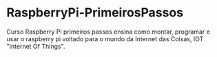 # RaspberryPi-PrimeirosPassos
Curso Raspberry Pi primeiros passos ensina como montar, programar e usar o raspberry pi voltado para o mundo da Internet das  Coisas, IOT "Internet Of Things".
